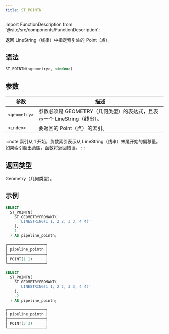 ```yaml
---
title: ST_POINTN
---
```

import FunctionDescription from '@site/src/components/FunctionDescription';

<FunctionDescription description="引入或更新于：v1.2.458"/>

返回 LineString（线串）中指定索引处的 Point（点）。

## 语法

```sql
ST_POINTN(<geometry>, <index>)
```

## 参数

| 参数         | 描述                                                              |
|--------------|-------------------------------------------------------------------|
| `<geometry>` | 参数必须是 GEOMETRY（几何类型）的表达式，且表示一个 LineString（线串）。 |
| `<index>`    | 要返回的 Point（点）的索引。                                      |

:::note
索引从 1 开始，负数索引表示从 LineString（线串）末尾开始的偏移量。如果索引超出范围，函数将返回错误。
:::

## 返回类型

Geometry（几何类型）。

## 示例

```sql
SELECT
  ST_POINTN(
    ST_GEOMETRYFROMWKT(
      'LINESTRING(1 1, 2 2, 3 3, 4 4)'
    ),
    1
  ) AS pipeline_pointn;

┌─────────────────┐
│ pipeline_pointn │
├─────────────────┤
│ POINT(1 1)      │
└─────────────────┘

SELECT
  ST_POINTN(
    ST_GEOMETRYFROMWKT(
      'LINESTRING(1 1, 2 2, 3 3, 4 4)'
    ),
    -2
  ) AS pipeline_pointn;

┌─────────────────┐
│ pipeline_pointn │
├─────────────────┤
│ POINT(3 3)      │
└─────────────────┘
```
